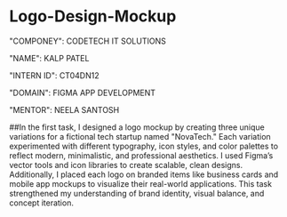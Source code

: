 # Logo-Design-Mockup

"COMPONEY": CODETECH IT SOLUTIONS

"NAME": KALP PATEL

"INTERN ID": CT04DN12

"DOMAIN": FIGMA APP DEVELOPMENT

"MENTOR": NEELA SANTOSH

##In the first task, I designed a logo mockup by creating three unique variations for a fictional tech startup named "NovaTech." Each variation experimented with different typography, icon styles, and color palettes to reflect modern, minimalistic, and professional aesthetics. I used Figma’s vector tools and icon libraries to create scalable, clean designs. Additionally, I placed each logo on branded items like business cards and mobile app mockups to visualize their real-world applications. This task strengthened my understanding of brand identity, visual balance, and concept iteration.
